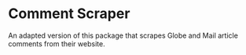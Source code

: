 # Comment Scraper

An adapted version of this package that scrapes Globe and Mail article comments from their website.

